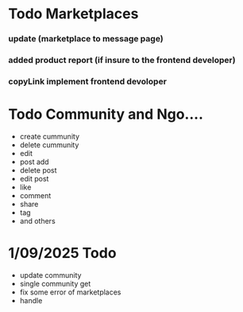 
# Todo Marketplaces 
###  update (marketplace to message page) 
### added product report (if insure to the frontend developer)
### copyLink implement frontend devoloper 


# Todo Community and Ngo....
- create cummunity
- delete cummunity 
- edit
- post add
- delete post
- edit post
- like
- comment
- share 
- tag 
- and others

# 1/09/2025 Todo 
- update community
- single community get
- fix some error of marketplaces 
- handle 

